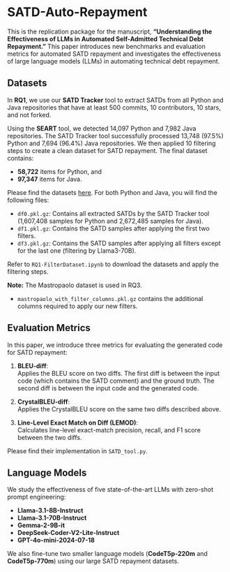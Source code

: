 # SATD-Auto-Repayment

This is the replication package for the manuscript, **“Understanding the Effectiveness of LLMs in Automated Self-Admitted Technical Debt Repayment.”** This paper introduces new benchmarks and evaluation metrics for automated SATD repayment and investigates the effectiveness of large language models (LLMs) in automating technical debt repayment.

## Datasets

In **RQ1**, we use our **SATD Tracker** tool to extract SATDs from all Python and Java repositories that have at least 500 commits, 10 contributors, 10 stars, and not forked.

Using the **SEART** tool, we detected 14,097 Python and 7,982 Java repositories. The SATD Tracker tool successfully processed 13,748 (97.5%) Python and 7,694 (96.4%) Java repositories. We then applied 10 filtering steps to create a clean dataset for SATD repayment. The final dataset contains:
- **58,722** items for Python, and
- **97,347** items for Java.

Please find the datasets [here](https://drive.google.com/drive/folders/1trZ_JtrFTWD5YIlLb5KbM4nVScSlPUA2?usp=drive_link). For both Python and Java, you will find the following files:

- `df0.pkl.gz`: Contains all extracted SATDs by the SATD Tracker tool (1,607,408 samples for Python and 2,672,485 samples for Java).
- `df1.pkl.gz`: Contains the SATD samples after applying the first two filters.
- `df3.pkl.gz`: Contains the SATD samples after applying all filters except for the last one (filtering by Llama3-70B).

Refer to `RQ1-FilterDataset.ipynb` to download the datasets and apply the filtering steps.

**Note:** The Mastropaolo dataset is used in RQ3.  
- `mastropaolo_with_filter_columns.pkl.gz` contains the additional columns required to apply our new filters.

## Evaluation Metrics

In this paper, we introduce three metrics for evaluating the generated code for SATD repayment:

1. **BLEU-diff**:  
   Applies the BLEU score on two diffs. The first diff is between the input code (which contains the SATD comment) and the ground truth. The second diff is between the input code and the generated code.

2. **CrystalBLEU-diff**:  
   Applies the CrystalBLEU score on the same two diffs described above.

3. **Line-Level Exact Match on Diff (LEMOD)**:  
   Calculates line-level exact-match precision, recall, and F1 score between the two diffs.

Please find their implementation in `SATD_tool.py`.

## Language Models

We study the effectiveness of five state-of-the-art LLMs with zero-shot prompt engineering:

- **Llama-3.1-8B-Instruct**  
- **Llama-3.1-70B-Instruct**  
- **Gemma-2-9B-it**  
- **DeepSeek-Coder-V2-Lite-Instruct**  
- **GPT-4o-mini-2024-07-18**  

We also fine-tune two smaller language models (**CodeT5p-220m** and **CodeT5p-770m**) using our large SATD repayment datasets.


